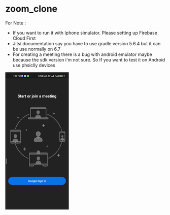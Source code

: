 # zoom_clone

For Note : 
- If you want to run it with Iphone simulator. Please setting up Firebase Cloud First
- Jitsi documentation say you have to use gradle version 5.6.4 but it can be use normally on 6.7
- For creating a meeting there is a bug with android emulator maybe because the sdk version i'm not sure. So If you want to test it on Android use phsiclly devices 

![](https://github.com/briandsmth/zoom-clone/blob/main/demo%20zoom.gif)
